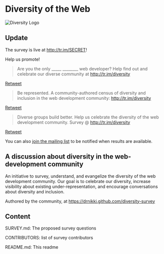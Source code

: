 # Diversity of the Web

![Diversity Logo](https://raw.githubusercontent.com/drnikki/diversity-of-the-web/master/images/diversity_of_the_web_logo.png)

## Update
The survey is live at http://tr.im/SECRET!

Help us promote!

> Are you the only _____ ________ web developer?  Help find out and celebrate our diverse community at http://tr.im/diversity

[Retweet](https://twitter.com/intent/retweet?tweet_id=789187290245369856)



> Be represented. A community-authored census of diversity and inclusion in the web development community: http://tr.im/diversity

[Retweet](https://twitter.com/intent/retweet?tweet_id=789187486903697408)



> Diverse groups build better.  Help us celebrate the diversity of the web development community.  Survey @ http://tr.im/diversity

[Retweet](https://twitter.com/intent/retweet?tweet_id=789187612242083840)



You can also [join the mailing list](https://tr.im/diversity-list) to be notified
when results are available.  

## A discussion about diversity in the web-development community

An initiative to survey, understand, and evangelize the diversity of the web 
development community.  Our goal is to celebrate our diversity, increase 
visibility about existing under-representation, and encourage conversations 
about diversity and inclusion.

Authored by the community, at https://drnikki.github.com/diversity-survey

## Content

SURVEY.md: The proposed survey questions

CONTRIBUTORS: list of survey contributors

README.md: This readme
